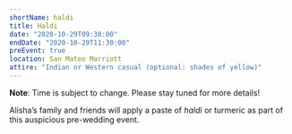 ```yaml
---
shortName: haldi
title: Haldi
date: "2020-10-29T09:30:00"
endDate: "2020-10-29T11:30:00"
preEvent: true
location: San Mateo Marriott
attire: "Indian or Western casual (optional: shades of yellow)"
---
```


**Note**: Time is subject to change. Please stay tuned for more details!

Alisha’s family and friends will apply a paste of _haldi_ or turmeric as part of this auspicious pre-wedding event.
